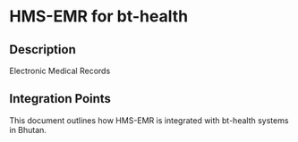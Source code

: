 # HMS-EMR for bt-health

## Description

Electronic Medical Records

## Integration Points

This document outlines how HMS-EMR is integrated with bt-health systems in Bhutan.
